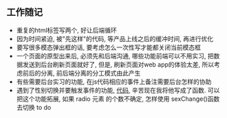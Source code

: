 
工作随记
---
- 重复的html标签写两个, 好让后端循环
- 因为时间紧迫, 被"先这样"的代码, 等产品上线之后的缓冲时间, 再进行优化
- 要写很多模态弹出框的话, 要考虑怎么一次性写才能都关闭当前模态框
- 一个页面的原型出来后, 必须先和后端沟通, 哪些功能前端可以不用实习, 把数据发送到后台刷新页面就好了, 但是, 刷新页面对web app的体验太差, 所以考虑前后的分离, 前后端分离的分工模式由此产生
- 有些需要后台实习的功能, 在js代码相应的事件上备注需要后台怎样的协助
- 遇到了性别切换并要触发事件的功能, [代码](https://github.com/wuzhenquan/JavaScript-Practice/blob/master/%E6%80%A7%E5%88%AB%E5%88%87%E6%8D%A2%E5%B9%B6%E8%A7%A6%E5%8F%91%E4%BA%8B%E4%BB%B6.html), 辛苦现在我将他写成了函数. 可以把这个功能拓展, 如果 radio 元素 的个数不确定, 怎样使用 sexChange()函数去切换 to do
